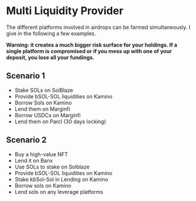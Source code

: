 # Multi Liquidity Provider

The different platforms involved in airdrops can be farmed simultaneously. I give in the 
following a few examples.

**Warning: it creates a much bigger risk surface for your holdings. If a single platform is
compromised or if you mess up with one of your deposit, you lose all your fundings.**


## Scenario 1

* Stake SOLs on SolBlaze
* Provide bSOL-SOL liquidities on Kamino
* Borrow Sols on Kamino
* Lend them on Marginfi
* Borrow USDCs on Marginfi
* Lend them on Parcl (30 days locking)

## Scenario 2

* Buy a high-value NFT
* Lend it on Banx
* Use SOLs to stake on Solblaze
* Provide bSOL-SOL liquidities on Kamino
* Stake kbSol-Sol in Lending on Kamino
* Borrow sols on Kamino
* Lend sols on any leverage platforms
